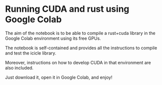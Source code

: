 # Running CUDA and rust using Google Colab

The aim of the notebook is to be able to compile a rust+cuda library in the Google Colab environment using its free GPUs.

The notebook is self-contained and provides all the instructions to compile and test the icicle library.

Moreover, instructions on how to develop CUDA in that environment are also included.

Just download it, open it in Google Colab, and enjoy!
